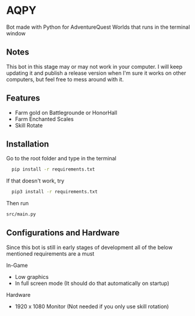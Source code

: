 
# AQPY

Bot made with Python for AdventureQuest Worlds that runs in the terminal window


## Notes
This bot in this stage may or may not work in your computer. I will keep updating it and publish a release version when I'm sure it works on other computers, but feel free to mess around with it.

## Features

- Farm gold on Battlegrounde or HonorHall
- Farm Enchanted Scales
- Skill Rotate



## Installation
Go to the root folder and type in the terminal

```bash
  pip install -r requirements.txt
```
If that doesn't work, try
```bash
  pip3 install -r requirements.txt
```

Then run
```bash
src/main.py
```
## Configurations and Hardware

Since this bot is still in early stages of development all of the below mentioned
requirements are a must

In-Game
- Low graphics
- In full screen mode (It should do that automatically on startup)

Hardware
- 1920 x 1080 Monitor (Not needed if you only use skill rotation)
